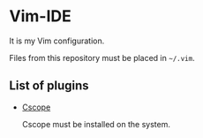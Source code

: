 # Vim-IDE

It is my Vim configuration.

Files from this repository must be placed in `~/.vim`.

## List of plugins

* [Cscope](http://cscope.sourceforge.net/)

	Cscope must be installed on the system.

	
